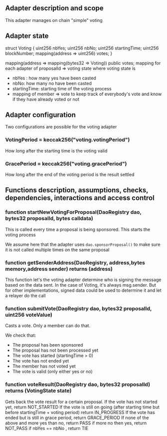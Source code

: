 ## Adapter description and scope
This adapter manages on chain "simple" voting
## Adapter state
struct Voting {
        uint256 nbYes;
        uint256 nbNo;
        uint256 startingTime;
        uint256 blockNumber;
        mapping(address => uint256) votes;
    }

mapping(address => mapping(bytes32 => Voting)) public votes;
mapping for each adapter of proposalId => voting state where voting state is
- nbYes : how many yes have been casted
- nbNo: how many no have been casted
- startingTime: starting time of the voting process
- mapping of member => vote to keep track of everybody's vote and know if they have already voted or not

## Adapter configuration
Two configurations are possible for the voting adapter
### VotingPeriod = keccak256("voting.votingPeriod")
How long after the starting time is the voting valid

### GracePeriod = keccak256("voting.gracePeriod")
How long after the end of the voting period is the result settled 
## Functions description, assumptions, checks, dependencies, interactions and access control

### function startNewVotingForProposal(DaoRegistry dao, bytes32 proposalId, bytes calldata)
This is called every time a proposal is being sponsored. This starts the voting process

We assume here that the adapter uses `dao.sponsorProposal()` to make sure it is not called multiple times on the same proposal

### function getSenderAddress(DaoRegistry, address,bytes memory,address sender) returns (address) 
This function let's the voting adapter determine who is signing the message based on the data sent. 
In the case of Voting, it's always msg.sender. But for other implementations, signed data could be used to determine it and let a relayer do the call

### function submitVote(DaoRegistry dao, bytes32 proposalId, uint256 voteValue)
Casts a vote. Only a member can do that.

We check that:
- The proposal has been sponsored
- The proposal has not been processed yet
- The vote has started (startingTime > 0)
- The vote has not ended yet
- The member has not voted yet
- The vote is valid (only either yes or no)

### function voteResult(DaoRegistry dao, bytes32 proposalId) returns (VotingState state)
Gets back the vote result for a certain proposal.
If the vote has not started yet, return NOT_STARTED
If the vote is still on going (after starting time but before startingTime + voting period) return IN_PROGRESS
If the vote has ended but is still in grace period, return GRACE_PERIOD
If none of the above and more yes than no, return PASS
if more no then yes, return NOT_PASS
if nbYes == nbNo , return TIE